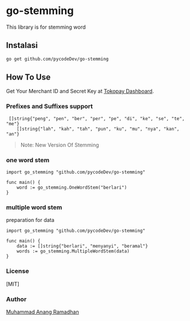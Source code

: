# go-stemming

This library is for stemming word

## Instalasi

```bash
go get github.com/pycodeDev/go-stemming
```

## How To Use
Get Your Merchant ID and Secret Key at [Tokopay Dashboard](https://dash.go-tokopay.id/pengaturan/secret-key).

### Prefixes and Suffixes support

```golang
 []string{"peng", "pen", "ber", "per", "pe", "di", "ke", "se", "te", "me"}
	[]string{"lah", "kah", "tah", "pun", "ku", "mu", "nya", "kan", "an"}
```
> Note:
> New Version Of Stemming

### one word stem

```golang
import go_stemming "github.com/pycodeDev/go-stemming"

func main() {
    word := go_stemming.OneWordStem("berlari")
}
```

### multiple word stem
preparation for data
```golang
import go_stemming "github.com/pycodeDev/go-stemming"

func main() {
    data := []string{"berlari", "menyanyi", "beramal"}
    words := go_stemming.MultipleWordStem(data)
}
```

### License

[MIT]

### Author

[Muhammad Anang Ramadhan](mailto:muhammadanangr@gmail.com)

